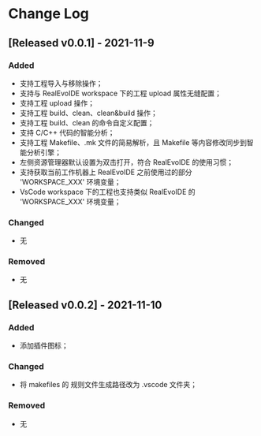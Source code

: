 # Change Log

## [Released v0.0.1] - 2021-11-9
### Added
- 支持工程导入与移除操作；
- 支持与 RealEvoIDE workspace 下的工程 upload 属性无缝配置；
- 支持工程 upload 操作；
- 支持工程 build、clean、clean&build 操作；
- 支持工程 build、clean 的命令自定义配置；
- 支持 C/C++ 代码的智能分析；
- 支持工程 Makefile、.mk 文件的简易解析，且 Makefile 等内容修改同步到智能分析引擎；
- 左侧资源管理器默认设置为双击打开，符合 RealEvoIDE 的使用习惯；
- 支持获取当前工作机器上 RealEvoIDE 之前使用过的部分 'WORKSPACE_XXX' 环境变量；
- VsCode workspace 下的工程也支持类似 RealEvoIDE 的 'WORKSPACE_XXX' 环境变量；

### Changed
- 无

### Removed
- 无

## [Released v0.0.2] - 2021-11-10
### Added
- 添加插件图标；

### Changed
- 将 makefiles 的 规则文件生成路径改为 .vscode 文件夹；

### Removed
- 无